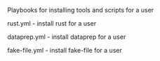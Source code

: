Playbooks for installing tools and scripts for a user

rust.yml - install rust for a user

dataprep.yml - install dataprep for a user

fake-file.yml - install fake-file for a user